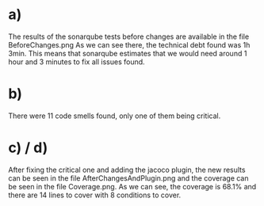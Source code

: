 # a)
The results of the sonarqube tests before changes are available in the file BeforeChanges.png
As we can see there, the technical debt found was 1h 3min. This means that sonarqube estimates that we would need around 1 hour and 3 minutes to fix all issues found.

# b) 
There were 11 code smells found, only one of them being critical.

# c) / d) 
After fixing the critical one and adding the jacoco plugin, the new results can be seen in the file AfterChangesAndPlugin.png and the coverage can be seen in the file Coverage.png. As we can see, the coverage is 68.1% and there are 14 lines to cover with 8 conditions to cover.